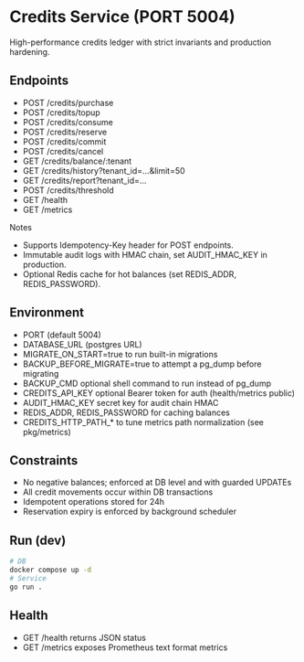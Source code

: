 # Credits Service (PORT 5004)

High-performance credits ledger with strict invariants and production hardening.

## Endpoints
- POST /credits/purchase
- POST /credits/topup
- POST /credits/consume
- POST /credits/reserve
- POST /credits/commit
- POST /credits/cancel
- GET  /credits/balance/:tenant
- GET  /credits/history?tenant_id=...&limit=50
- GET  /credits/report?tenant_id=...
- POST /credits/threshold
- GET  /health
- GET  /metrics

Notes
- Supports Idempotency-Key header for POST endpoints.
- Immutable audit logs with HMAC chain, set AUDIT_HMAC_KEY in production.
- Optional Redis cache for hot balances (set REDIS_ADDR, REDIS_PASSWORD).

## Environment
- PORT (default 5004)
- DATABASE_URL (postgres URL)
- MIGRATE_ON_START=true to run built-in migrations
- BACKUP_BEFORE_MIGRATE=true to attempt a pg_dump before migrating
- BACKUP_CMD optional shell command to run instead of pg_dump
- CREDITS_API_KEY optional Bearer token for auth (health/metrics public)
- AUDIT_HMAC_KEY secret key for audit chain HMAC
- REDIS_ADDR, REDIS_PASSWORD for caching balances
- CREDITS_HTTP_PATH_* to tune metrics path normalization (see pkg/metrics)

## Constraints
- No negative balances; enforced at DB level and with guarded UPDATEs
- All credit movements occur within DB transactions
- Idempotent operations stored for 24h
- Reservation expiry is enforced by background scheduler

## Run (dev)
```bash
# DB
docker compose up -d
# Service
go run .
```

## Health
- GET /health returns JSON status
- GET /metrics exposes Prometheus text format metrics